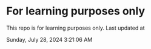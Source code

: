 # For learning purposes only
This repo is for learning purposes only.
Last updated at

Sunday, July 28, 2024 3:21:06 AM

